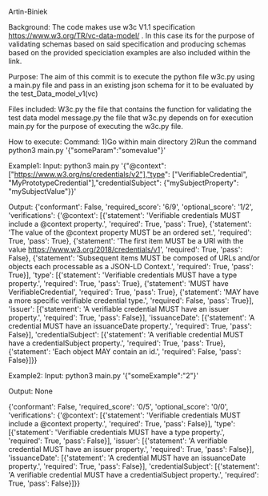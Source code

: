Artin-Biniek

Background:
The code makes use w3c V1.1 specification https://www.w3.org/TR/vc-data-model/ . In this case its for the purpose of validating schemas based on said specification and producing schemas based on the provided speciciation examples are also included within the link.

Purpose:
The aim of this commit is to execute the python file w3c.py using a main.py file and pass in an existing json schema for it to be evaluated by the test_Data_model_v1(vc)

Files included:
W3c.py the file that contains the function for validating the test data model
message.py the file that w3c.py depends on for execution
main.py for the purpose of executing the w3c.py file.


How to execute:
Command:
1)Go within main directory
2)Run the command 
python3 main.py '{"someParam":"somevalue"}'



Example1:
Input:
 python3 main.py '{"@context": ["https://www.w3.org/ns/credentials/v2"],"type": ["VerifiableCredential", "MyPrototypeCredential"],"credentialSubject": {"mySubjectProperty": "mySubjectValue"}}'

Output:
 {'conformant': False, 'required_score': '6/9', 'optional_score': '1/2', 'verifications': {'@context': [{'statement': 'Verifiable credentials MUST include a @context property.', 'required': True, 'pass': True}, {'statement': 'The value of the @context property MUST be an ordered set.', 'required': True, 'pass': True}, {'statement': 'The first item MUST be a URI with the value https://www.w3.org/2018/credentials/v1', 'required': True, 'pass': False}, {'statement': 'Subsequent items MUST be composed of URLs and/or objects each processable as a JSON-LD Context.', 'required': True, 'pass': True}], 'type': [{'statement': 'Verifiable credentials MUST have a type property.', 'required': True, 'pass': True}, {'statement': 'MUST have VerifiableCredential', 'required': True, 'pass': True}, {'statement': 'MAY have a more specific verifiable credential type.', 'required': False, 'pass': True}], 'issuer': [{'statement': 'A verifiable credential MUST have an issuer property.', 'required': True, 'pass': False}], 'issuanceDate': [{'statement': 'A credential MUST have an issuanceDate property.', 'required': True, 'pass': False}], 'credentialSubject': [{'statement': 'A verifiable credential MUST have a credentialSubject property.', 'required': True, 'pass': True}, {'statement': 'Each object MAY contain an id.', 'required': False, 'pass': False}]}}


Example2:
Input:
python3 main.py '{"someExample":"2"}'

Output:
None

 {'conformant': False, 'required_score': '0/5', 'optional_score': '0/0', 'verifications': {'@context': [{'statement': 'Verifiable credentials MUST include a @context property.', 'required': True, 'pass': False}], 'type': [{'statement': 'Verifiable credentials MUST have a type property.', 'required': True, 'pass': False}], 'issuer': [{'statement': 'A verifiable credential MUST have an issuer property.', 'required': True, 'pass': False}], 'issuanceDate': [{'statement': 'A credential MUST have an issuanceDate property.', 'required': True, 'pass': False}], 'credentialSubject': [{'statement': 'A verifiable credential MUST have a credentialSubject property.', 'required': True, 'pass': False}]}}






